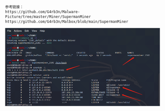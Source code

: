 ```
参考链接：
https://github.com/G4rb3n/Malware-Picture/tree/master/Miner/SupermanMiner
https://github.com/G4rb3n/Malbox/blob/main/SupermanMiner
```

![效果图](https://github.com/G4rb3n/Malbox/blob/main/SupermanMiner/2101/supermanminer.png)